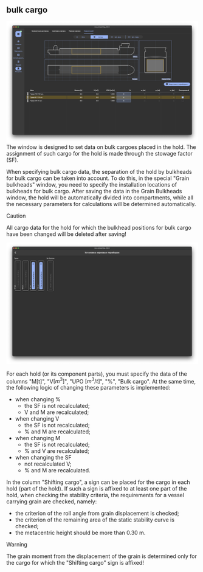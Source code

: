 ## bulk cargo
![General view of the tab "bulk cargo"](/assets/image/program_sheets/en/sheet05_loading/tab06_bulkCargo/bulkCargo.png "General view of the tab 'bulk cargo'")
The window is designed to set data on bulk cargoes placed in the hold. The assignment of such cargo for the hold is made through the stowage factor (SF).

When specifying bulk cargo data, the separation of the hold by bulkheads for bulk cargo can be taken into account. To do this, in the special "Grain bulkheads" window, you need to specify the installation locations of bulkheads for bulk cargo. After saving the data in the Grain Bulkheads window, the hold will be automatically divided into compartments, while all the necessary parameters for calculations will be determined automatically.
> [!CAUTION]
> All cargo data for the hold for which the bulkhead positions for bulk cargo have been changed will be deleted after saving!

![General view of the tab "Bulkheads"](/assets/image/program_sheets/en/sheet05_loading/tab06_bulkCargo/bulkheads.png "General view of the tab 'Bulkheads'")

For each hold (or its component parts), you must specify the data of the columns "M[t]", "V$[m^3]$", "UPO $[m^3/t]$", "%", "Bulk cargo". At the same time, the following logic of changing these parameters is implemented:
- when changing %
  - the SF is not recalculated;
  - V and M are recalculated;
- when changing V
  - the SF is not recalculated;
  - % and M are recalculated;
- when changing M 
  - the SF is not recalculated;
  - % and V are recalculated;
- when changing the SF
  - not recalculated V;
  - % and M are recalculated.

In the column "Shifting cargo", a sign can be placed for the cargo in each hold (part of the hold). If such a sign is affixed to at least one part of the hold, when checking the stability criteria, the requirements for a vessel carrying grain are checked, namely:
- the criterion of the roll angle from grain displacement is checked;
- the criterion of the remaining area of the static stability curve is checked;
- the metacentric height should be more than 0.30 m.
> [!WARNING]
> The grain moment from the displacement of the grain is determined only for the cargo for which the "Shifting cargo" sign is affixed!